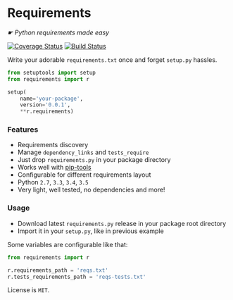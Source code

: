 # Requirements

*☛ Python requirements made easy*

[![Coverage Status](https://coveralls.io/repos/github/socketubs/requirements/badge.svg?branch=master)](https://coveralls.io/github/socketubs/requirements?branch=master)
[![Build Status](https://travis-ci.org/socketubs/requirements.svg?branch=master)](https://travis-ci.org/socketubs/requirements)

Write your adorable `requirements.txt` once and forget `setup.py` hassles.

```python
from setuptools import setup
from requirements import r

setup(
    name='your-package',
    version='0.0.1',
    **r.requirements)
```

### Features

* Requirements discovery
* Manage `dependency_links` and `tests_require`
* Just drop `requirements.py` in your package directory
* Works well with [pip-tools](https://github.com/nvie/pip-tools)
* Configurable for different requirements layout
* Python `2.7`, `3.3`, `3.4`, `3.5`
* Very light, well tested, no dependencies and more!


### Usage

* Download latest `requirements.py` release in your package root directory
* Import it in your `setup.py`, like in previous example

Some variables are configurable like that:

```python
from requirements import r

r.requirements_path = 'reqs.txt'
r.tests_requirements_path = 'reqs-tests.txt'
```

License is `MIT`.
